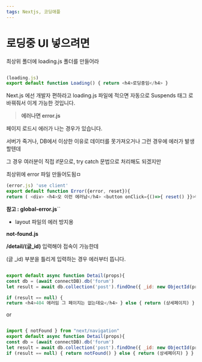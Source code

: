 ```yaml
---
tags: Nextjs, 코딩애플
---
```

# 로딩중 UI 넣으려면

최상위 폴더에 loading.js 폴더를 만들어라


``` javascript

(loading.js) 
export default function Loading() { return <h4>로딩중임</h4> }
```



Next.js 에선 개발자 편하라고 loading.js 파일에 적으면 자동으로 Suspends 태그 로 바꿔줘서 이게 가능한 것입니다.



> **에러나면 error.js** 

페이지 로드시 에러가 나는 경우가 있습니다. 

서버가 죽거나, DB에서 이상한 이유로 데이터를 못가져오거나 그런 경우에 에러가 발생할텐데 

그 경우 여러분이 직접 if문으로, try catch 문법으로 처리해도 되겠지만


최상위에 error 파일 만들어도됨ㅁ


``` javascript
(error.js) 'use client'
export default function Error({error, reset}){ 
return ( <div> <h4>오 이런 에러남</h4> <button onClick={()=>{ reset() }}>다시시도</button> </div> ) }
```

**참고 : global-error.js**``

- layout 파일의 에러 방지용


**not-found.js**


**/detail/(글_id)** 입력해야 접속이 가능한데

(글 _id) 부분을 틀리게 입력하는 경우 에러부터 뜹니다.


``` javascript

export default async function Detail(props){
const db = (await connectDB).db('forum') 
let result = await db.collection('post').findOne({ _id: new ObjectId(props.params.id) })

if (result == null) { 
return <h4>404 에러임 그 페이지는 없는데요</h4> } else { return (상세페이지) } }
```


or

``` javascript

import { notFound } from "next/navigation" 
export default async function Detail(props){ 
const db = (await connectDB).db('forum') 
let result = await db.collection('post').findOne({ _id: new ObjectId(props.params.id) }) 
if (result == null) { return notFound() } else { return (상세페이지) } }
```